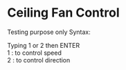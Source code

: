 # Ceiling Fan Control
Testing purpose only
Syntax: 

Typing 1 or 2 then ENTER
<BR>
1 : to control speed
<BR>
2 : to control direction

